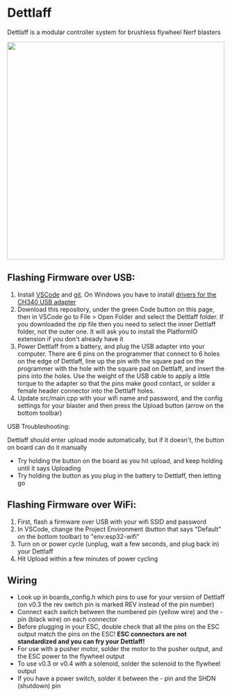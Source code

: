 # Dettlaff

Dettlaff is a modular controller system for brushless flywheel Nerf blasters

<img src="https://user-images.githubusercontent.com/7078138/204194810-8d1cde03-946f-4490-8cfc-5caf0bca2ed5.jpg" width="500">

## Flashing Firmware over USB:
1. Install [VSCode]([https://platformio.org/install/ide?install=vscode](https://code.visualstudio.com/)) and [git](https://git-scm.com/downloads). On Windows you have to install [drivers for the CH340 USB adapter](https://learn.sparkfun.com/tutorials/how-to-install-ch340-drivers/all#drivers-if-you-need-them)
2. Download this repository, under the green Code button on this page, then in VSCode go to File > Open Folder and select the Dettlaff folder. If you downloaded the zip file then you need to select the inner Dettlaff folder, not the outer one. It will ask you to install the PlatformIO extension if you don't already have it
3. Power Dettlaff from a battery, and plug the USB adapter into your computer. There are 6 pins on the programmer that connect to 6 holes on the edge of Dettlaff, line up the pin with the square pad on the programmer with the hole with the square pad on Dettlaff, and insert the pins into the holes. Use the weight of the USB cable to apply a little torque to the adapter so that the pins make good contact, or solder a female header connector into the Dettlaff holes.
4. Update src/main.cpp with your wifi name and password, and the config settings for your blaster and then press the Upload button (arrow on the bottom toolbar)

USB Troubleshooting:

Dettlaff should enter upload mode automatically, but if it doesn't, the button on board can do it manually
* Try holding the button on the board as you hit upload, and keep holding until it says Uploading
* Try holding the button as you plug in the battery to Dettlaff, then letting go

## Flashing Firmware over WiFi:

1. First, flash a firmware over USB with your wifi SSID and password
2. In VSCode, change the Project Environment (button that says "Default" on the bottom toolbar) to "env:esp32-wifi"
3. Turn on or power cycle (unplug, wait a few seconds, and plug back in) your Dettlaff
4. Hit Upload within a few minutes of power cycling

## Wiring
* Look up in boards_config.h which pins to use for your version of Dettlaff (on v0.3 the rev switch pin is marked REV instead of the pin number)
* Connect each switch between the numbered pin (yellow wire) and the - pin (black wire) on each connector
* Before plugging in your ESC, double check that all the pins on the ESC output match the pins on the ESC! **ESC connectors are not standardized and you can fry your Dettlaff!**
* For use with a pusher motor, solder the motor to the pusher output, and the ESC power to the flywheel output
* To use v0.3 or v0.4 with a solenoid, solder the solenoid to the flywheel output
* If you have a power switch, solder it between the - pin and the SHDN (shutdown) pin
